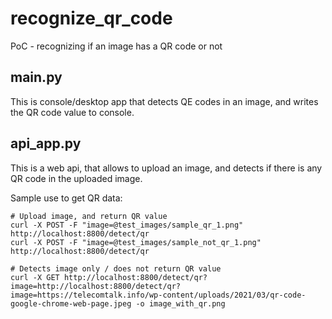 # recognize_qr_code
PoC - recognizing if an image has a QR code or not

## main.py

This is console/desktop app that detects QE codes in an image, and writes the QR code value to console.

## api_app.py

This is a web api, that allows to upload an image, and detects if there is any QR code in the uploaded image.

Sample use to get QR data:

```shell
# Upload image, and return QR value
curl -X POST -F "image=@test_images/sample_qr_1.png" http://localhost:8800/detect/qr
curl -X POST -F "image=@test_images/sample_not_qr_1.png" http://localhost:8800/detect/qr

# Detects image only / does not return QR value
curl -X GET http://localhost:8800/detect/qr?image=http://localhost:8800/detect/qr?image=https://telecomtalk.info/wp-content/uploads/2021/03/qr-code-google-chrome-web-page.jpeg -o image_with_qr.png
```



